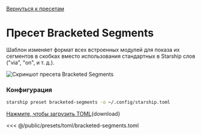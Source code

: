 [Вернуться к пресетам](./#bracketed-segments)

# Пресет Bracketed Segments

Шаблон изменяет формат всех встроенных модулей для показа их сегментов в скобках вместо использования стандартных в Starship слов ("via", "on", и т. д.).

![Скриншот пресета Bracketed Segments](/presets/img/bracketed-segments.png)

### Конфигурация

```sh
starship preset bracketed-segments -o ~/.config/starship.toml
```

[Нажмите, чтобы загрузить TOML](/presets/toml/bracketed-segments.toml){download}

<<< @/public/presets/toml/bracketed-segments.toml
